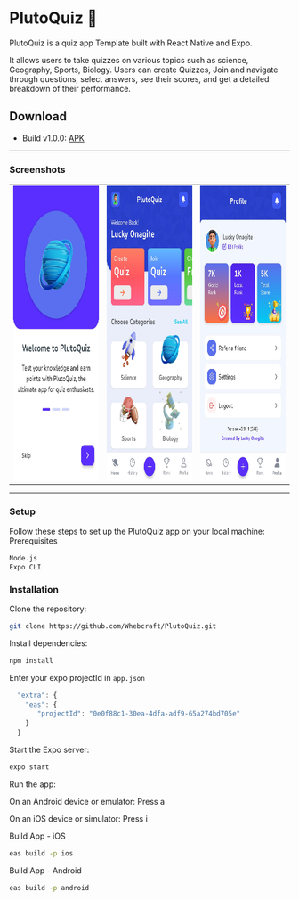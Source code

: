 
# PlutoQuiz 🚀

PlutoQuiz is a quiz app Template built with React Native and Expo.

It allows users to take quizzes on various topics such as science, Geography, Sports, Biology. Users can create Quizzes, Join and navigate through questions, select answers, see their scores, and get a detailed breakdown of their performance.


## Download
- Build v1.0.0: [APK](https://github.com/Whebcraft/PlutoQuiz/PlutoQuiz-v1.0.0.apk)

---

### Screenshots

<table>
  <tr>
    <td>
    <img src="./docs/app-2.jpeg" height="530"  alt="Onboarding screen" />
    </td>
    <td>
    <img src="./docs/app-3.jpeg" height="530" alt="home screen"/>
    </td>
    <td>
    <img src="./docs/app-1.jpeg" height="530" alt="profile screen"/>
    </td>
  </tr>
</table>


---


### Setup

Follow these steps to set up the PlutoQuiz app on your local machine:
Prerequisites

    Node.js
    Expo CLI

### Installation

Clone the repository:

```bash
git clone https://github.com/Whebcraft/PlutoQuiz.git
```

Install dependencies:

```bash
npm install
```

Enter your expo projectId in `app.json`

```js
  "extra": {
    "eas": {
       "projectId": "0e0f88c1-30ea-4dfa-adf9-65a274bd705e"
    }
  }
```

Start the Expo server:

```bash
expo start
```

Run the app:

On an Android device or emulator: Press a 

On an iOS device or simulator: Press i

Build App - iOS

```bash
eas build -p ios
```

Build App - Android

```bash
eas build -p android
```
